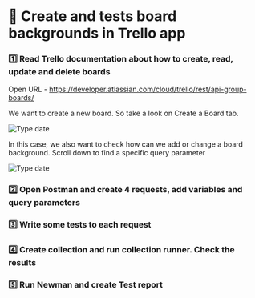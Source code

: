 #  :pushpin: Create and tests board backgrounds in Trello app

###   :one: Read Trello documentation about how to create, read, update and delete boards
Open URL - https://developer.atlassian.com/cloud/trello/rest/api-group-boards/

We want to create a new board. So take a look on Create a Board tab.

![Type date](https://i.imgur.com/YgFHKi1.jpg)

In this case, we also want to check how can we add or change a board background. Scroll down to find a specific query parameter

![Type date](https://i.imgur.com/HwWx5K5.jpg)

###   :two: Open Postman and create 4 requests, add variables and query parameters 
###   :three: Write some tests to each request
###   :four: Create collection and run collection runner. Check the results
###   :five: Run Newman and create Test report

